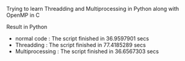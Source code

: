 Trying to learn Threadding and Multiprocessing in Python along with OpenMP in C

Result in Python
- normal code : The script finished in 36.9597901 secs
- Threadding : The script finished in 77.4185289 secs
- Multiprocessing : The script finished in 36.6567303 secs